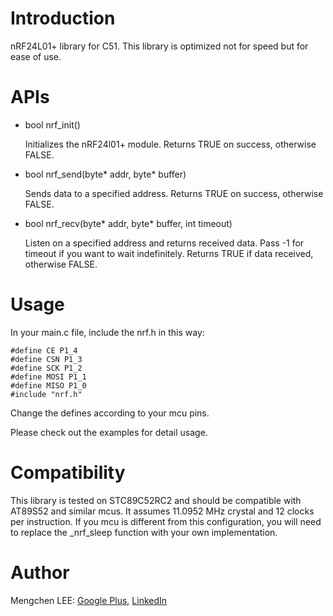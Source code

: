 Introduction
============

nRF24L01+ library for C51. This library is optimized not for speed but for ease of use.

APIs
====

* bool nrf_init()

	Initializes the nRF24l01+ module. Returns TRUE on success, otherwise FALSE.

* bool nrf_send(byte* addr, byte* buffer)

	Sends data to a specified address. Returns TRUE on success, otherwise FALSE.

* bool nrf_recv(byte* addr, byte* buffer, int timeout)

	Listen on a specified address and returns received data. Pass -1 for timeout if you want to wait indefinitely. Returns TRUE if data received, otherwise FALSE.

Usage
=====

In your main.c file, include the nrf.h in this way:

	#define CE P1_4
	#define CSN P1_3
	#define SCK P1_2
	#define MOSI P1_1
	#define MISO P1_0
	#include "nrf.h"

Change the defines according to your mcu pins.

Please check out the examples for detail usage.

Compatibility
=============

This library is tested on STC89C52RC2 and should be compatible with AT89S52 and similar mcus. It assumes 11.0952 MHz crystal and 12 clocks per instruction. If you mcu is different from this configuration, you will need to replace the \_nrf\_sleep function with your own implementation.

Author
======

Mengchen LEE: <a href="https://plus.google.com/117704742936410336204" target="_blank">Google Plus</a>, <a href="https://cn.linkedin.com/pub/mengchen-lee/30/8/23a" target="_blank">LinkedIn</a>

